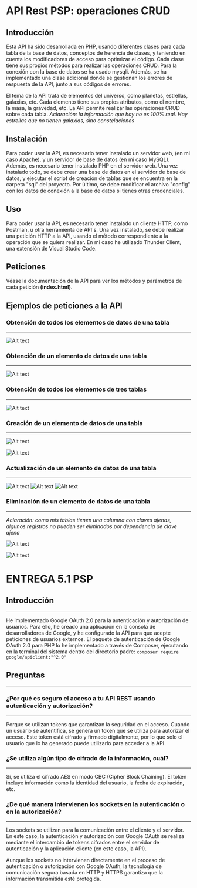 # API Rest PSP: operaciones CRUD
## Introducción
Esta API ha sido desarrollada en PHP, usando diferentes clases para cada tabla de la base de datos, conceptos de herencia de clases, y teniendo en cuenta los modificadores de acceso para optimizar el código. Cada clase tiene sus propios métodos para realizar las operaciones CRUD. Para la conexión con la base de datos se ha usado mysqli. Además, se ha implementado una clase adicional donde se gestionan los errores de respuesta de la API, junto a sus códigos de errores.

El tema de la API trata de elementos del universo, como planetas, estrellas, galaxias, etc. Cada elemento tiene sus propios atributos, como el nombre, la masa, la gravedad, etc. La API permite realizar las operaciones CRUD sobre cada tabla.
<i>Aclaración: la información que hay no es 100% real. Hay estrellas que no tienen galaxias, sino constelaciones</i>

## Instalación
Para poder usar la API, es necesario tener instalado un servidor web, (en mi caso Apache), y un servidor de base de datos (en mi caso MySQL). Además, es necesario tener instalado PHP en el servidor web. Una vez instalado todo, se debe crear una base de datos en el servidor de base de datos, y ejecutar el script de creación de tablas que se encuentra en la carpeta "sql" del proyecto. Por último, se debe modificar el archivo "config" con los datos de conexión a la base de datos si tienes otras credenciales.
## Uso
Para poder usar la API, es necesario tener instalado un cliente HTTP, como Postman, u otra herramienta de API's. Una vez instalado, se debe realizar una petición HTTP a la API, usando el método correspondiente a la operación que se quiera realizar. En mi caso he utilizado Thunder Client, una extensión de Visual Studio Code.

## Peticiones
Véase la documentación de la API para ver los métodos y parámetros de cada petición <strong>(index.html)</strong>.

## Ejemplos de peticiones a la API
### Obtención de todos los elementos de datos de una tabla
---
![Alt text](api_rest/img/ksnip_20230310-101631.png)

### Obtención de un elemento de datos de una tabla
---
![Alt text](api_rest/img/ksnip_20230310-103353.png)

### Obtención de todos los elementos de tres tablas
---
![Alt text](api_rest/img/ksnip_20230310-111726.png)

### Creación de un elemento de datos de una tabla
---
![Alt text](api_rest/img/ksnip_20230310-104319.png)

![Alt text](api_rest/img/ksnip_20230310-104415.png)

### Actualización de un elemento de datos de una tabla
---
![Alt text](api_rest/img/ksnip_20230310-112159.png)
![Alt text](api_rest/img/ksnip_20230310-112331.png)
![Alt text](api_rest/img/ksnip_20230310-112417.png)

### Eliminación de un elemento de datos de una tabla
---
<i>Aclaración: como mis tablas tienen una columna con claves ajenas, algunos registros no pueden ser eliminados por dependencia de clave ajena</i>

![Alt text](api_rest/img/ksnip_20230310-114521.png)

![Alt text](api_rest/img/ksnip_20230310-115735.png)

# ENTREGA 5.1 PSP
## Introducción
---
He implementado Google OAuth 2.0 para la autenticación y autorización de usuarios. Para ello, he creado una aplicación en la consola de desarrolladores de Google, y he configurado la API para que acepte peticiones de usuarios externos. El paquete de autenticación de Google OAuth 2.0 para PHP lo he implementado a través de Composer, ejecutando en la terminal del sistema dentro del directorio padre:
    ```
    composer require google/apiclient:"^2.0"
    ```

## Preguntas
---
### ¿Por qué es seguro el acceso a tu API REST usando autenticación y autorización?
---
Porque se utilizan tokens que garantizan la seguridad en el acceso. Cuando un usuario se autentifica, se genera un token que se utiliza para autorizar el acceso. Este token está cifrado y firmado digitalmente, por lo que solo el usuario que lo ha generado puede utilizarlo para acceder a la API.

### ¿Se utiliza algún tipo de cifrado de la información, cuál?
---
Sí, se utiliza el cifrado AES en modo CBC (Cipher Block Chaining). El token incluye información como la identidad del usuario, la fecha de expiración, etc.

### ¿De qué manera intervienen los sockets en la autenticación o en la autorización?
---
Los sockets se utilizan para la comunicación entre el cliente y el servidor. En este caso, la autenticación y autorización con Google OAuth se realiza mediante el intercambio de tokens cifrados entre el servidor de autenticación y la aplicación cliente (en este caso, la API). 

Aunque los sockets no intervienen directamente en el proceso de autenticación o autorización con Google OAuth, la tecnología de comunicación segura basada en HTTP y HTTPS garantiza que la información transmitida esté protegida.
